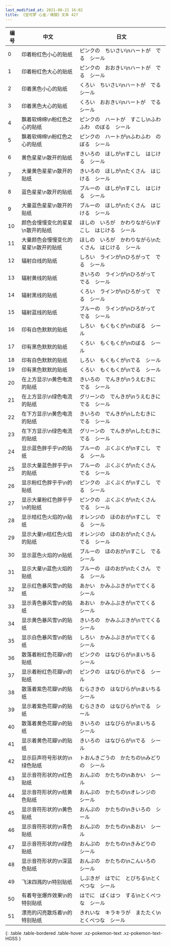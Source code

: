 ```yaml
---
last_modified_at: 2021-08-21 16:02
title: 《宝可梦 心金／魂银》文本 427
---
```

| 编号 | 中文 | 日文 |
| ---- | ---- | ---- |
| 0 | 印着粉红色小心的贴纸 | ピンクの　ちいさい\nハートが　でる　シール |
| 1 | 印着粉红色大心的贴纸 | ピンクの　おおきい\nハートが　でる　シール |
| 2 | 印着黑色小心的贴纸 | くろい　ちいさい\nハートが　でる　シール |
| 3 | 印着黑色大心的贴纸 | くろい　おおきい\nハートが　でる　シール |
| 4 | 飘着软绵绵\n粉红色之心的贴纸 | ピンクの　ハートが　すこし\nふわふわ　のぼる　シール |
| 5 | 飘着软绵绵\n粉红色之心的贴纸 | ピンクの　ハートが\nふわふわ　のぼる　シール |
| 6 | 黄色星星\n散开的贴纸 | きいろの　ほしが\nすこし　はじける　シール |
| 7 | 大量黄色星星\n散开的贴纸 | きいろの　ほしが\nたくさん　はじける　シール |
| 8 | 蓝色星星\n散开的贴纸 | ブルーの　ほしが\nすこし　はじける　シール |
| 9 | 大量蓝色星星\n散开的贴纸 | ブルーの　ほしが\nたくさん　はじける　シール |
| 10 | 颜色会慢慢变化的星星\n散开的贴纸 | ほしの　いろが　かわりながら\nすこし　はじける　シール |
| 11 | 大量颜色会慢慢变化的星星\n散开的贴纸 | ほしの　いろが　かわりながら\nたくさん　はじける　シール |
| 12 | 辐射白线的贴纸 | しろい　ラインが\nひろがって　でる　シール |
| 13 | 辐射黄线的贴纸 | きいろの　ラインが\nひろがって　でる　シール |
| 14 | 辐射黑线的贴纸 | くろい　ラインが\nひろがって　でる　シール |
| 15 | 辐射蓝线的贴纸 | ブルーの　ラインが\nひろがって　でる　シール |
| 16 | 印有白色默默的贴纸 | しろい　もくもくが\nのぼる　シール |
| 17 | 印有黑色默默的贴纸 | くろい　もくもくが\nのぼる　シール |
| 18 | 印有白色默默的贴纸 | しろい　もくもくが\nでる　シール |
| 19 | 印有黑色默默的贴纸 | くろい　もくもくが\nでる　シール |
| 20 | 在上方显示\n黄色电流的贴纸 | きいろの　でんきが\nうえむきに　でる　シール |
| 21 | 在上方显示\n绿色电流的贴纸 | グリーンの　でんきが\nうえむきに　でる　シール |
| 22 | 在下方显示\n黄色电流的贴纸 | きいろの　でんきが\nしたむきに　でる　シール |
| 23 | 在下方显示\n绿色电流的贴纸 | グリーンの　でんきが\nしたむきに　でる　シール |
| 24 | 显示蓝色胖乎乎\n的贴纸 | ブルーの　ぶくぶくが\nすこし　でる　シール |
| 25 | 显示大量蓝色胖乎乎\n的贴纸 | ブルーの　ぶくぶくが\nたくさん　でる　シール |
| 26 | 显示粉红色胖乎乎\n的贴纸 | ピンクの　ぶくぶくが\nすこし　でる　シール |
| 27 | 显示大量粉红色胖乎乎\n的贴纸 | ピンクの　ぶくぶくが\nたくさん　でる　シール |
| 28 | 显示桔红色火焰的\n贴纸 | オレンジの　ほのおが\nすこし　でる　シール |
| 29 | 显示大量\n桔红色火焰的贴纸 | オレンジの　ほのおが\nたくさん　でる　シール |
| 30 | 显示蓝色火焰的\n贴纸 | ブルーの　ほのおが\nすこし　でる　シール |
| 31 | 显示大量\n蓝色火焰的贴纸 | ブルーの　ほのおが\nたくさん　でる　シール |
| 32 | 显示红色暴风雪\n的贴纸 | あかい　かみふぶきが\nでてくる　シール |
| 33 | 显示青色暴风雪\n的贴纸 | あおい　かみふぶきが\nでてくる　シール |
| 34 | 显示黄色暴风雪\n的贴纸 | きいろの　かみふぶきが\nでてくる　シール |
| 35 | 显示白色暴风雪\n的贴纸 | しろい　かみふぶきが\nでてくる　シール |
| 36 | 散落着粉红色花瓣\n的贴纸 | ピンクの　はなびらが\nまいちる　シール |
| 37 | 显示着粉红色花瓣\n的贴纸 | ピンクの　はなびらが\nでる　シール |
| 38 | 散落着紫色花瓣\n的贴纸 | むらさきの　はなびらが\nまいちる　シール |
| 39 | 显示着紫色花瓣\n的贴纸 | むらさきの　はなびらが\nでる　シール |
| 40 | 散落着黄色花瓣\n的贴纸 | きいろの　はなびらが\nまいちる　シール |
| 41 | 显示着黄色花瓣\n的贴纸 | きいろの　はなびらが\nでる　シール |
| 42 | 显示巨声符号形状的\n绿色贴纸 | トおんきごうの　かたちの\nみどりの　シール |
| 43 | 显示音符形状的\n红色贴纸 | おんぷの　かたちの\nあかい　シール |
| 44 | 显示音符形状的\n桔黄色贴纸 | おんぷの　かたちの\nオレンジの　シール |
| 45 | 显示音符形状的\n黄色贴纸 | おんぷの　かたちの\nきいろの　シール |
| 46 | 显示音符形状的\n青色贴纸 | おんぷの　かたちの\nあおい　シール |
| 47 | 显示音符形状的\n绿色贴纸 | おんぷの　かたちの\nきみどりの　シール |
| 48 | 显示音符形状的\n深蓝色贴纸 | おんぷの　かたちの\nこんいろの　シール |
| 49 | 飞沫四溅的\n特别贴纸 | しぶきが　はでに　とびちる\nとくべつな　シール |
| 50 | 有着夸张爆炸效果\n的特别贴纸 | はでに　ばくはつ　する\nとくべつな　シール |
| 51 | 漂亮的闪亮散烁着\n的特别贴纸 | きれいな　キラキラが　またたく\nとくべつな　シール |
{: .table .table-bordered .table-hover .xz-pokemon-text .xz-pokemon-text-HGSS }